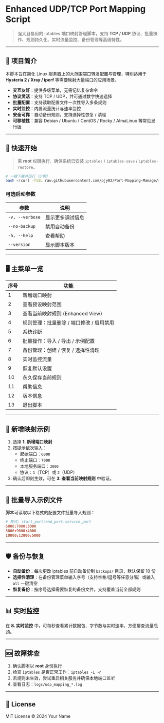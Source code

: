 # Enhanced UDP/TCP Port Mapping Script

> 强大且易用的 iptables 端口映射管理脚本，支持 **TCP / UDP** 协议、批量操作、规则持久化、实时流量监控、备份管理等高级特性。

---

## 📑 项目简介

本脚本旨在简化 Linux 服务器上的大范围端口转发配置与管理，特别适用于 **Hysteria 2 / Xray / iperf** 等需要映射大量端口的应用场景。

* **交互友好**：提供多级菜单，无需记忆复杂命令
* **协议灵活**：支持 TCP / UDP，并可通过数字快速选择
* **批量配置**：支持读取配置文件一次性导入多条规则
* **实时监控**：内置流量统计与速率监控
* **安全可靠**：自动备份规则，支持选择性恢复 / 清理
* **可移植性**：兼容 Debian / Ubuntu / CentOS / Rocky / AlmaLinux 等常见发行版

---

## 🚀 快速开始

> 需 **root** 权限执行，确保系统已安装 `iptables` / `iptables-save` / `iptables-restore`。

```bash
# 一键下载并运行（示例）
bash <(curl -fsSL raw.githubusercontent.com/pjy02/Port-Mapping-Manage/refs/heads/main/install_pmm.sh)
```

### 可选启动参数

| 参数 | 说明 |
| ---- | ---- |
| `-v, --verbose` | 显示更多调试信息 |
| `--no-backup` | 禁用自动备份 |
| `-h, --help` | 查看帮助 |
| `--version` | 显示脚本版本 |

---

## 🖥️ 主菜单一览

| 序号 | 功能 |
| ---- | ---- |
| 1 | 新增端口映射 |
| 2 | 查看预设映射范围 |
| 3 | 查看当前映射规则 (Enhanced View) |
| 4 | 规则管理：批量删除 / 端口修改 / 启用禁用 |
| 5 | 系统诊断 |
| 6 | 批量操作：导入 / 导出 / 示例配置 |
| 7 | 备份管理：创建 / 恢复 / 选择性清理 |
| 8 | 实时监控流量 |
| 9 | 恢复默认设置 |
| 10 | 永久保存当前规则 |
| 11 | 帮助信息 |
| 12 | 版本信息 |
| 13 | 退出脚本 |

---

## 🔧 新增映射示例

1. 选择 **1. 新增端口映射**
2. 按提示依次输入：
   * 起始端口：`6000`
   * 终止端口：`7000`
   * 本地服务端口：`3000`
   * 协议：`1`（TCP）或 `2`（UDP）
3. 确认后即刻生效，可在 **3. 查看当前映射规则** 中验证。

---

## 📂 批量导入示例文件

脚本可读取以下格式的配置文件批量导入规则：

```text:sample_rules.conf
# 格式: start_port:end_port:service_port
6000:7000:3000
8000:9000:4000
10000:12000:5000
```

---

## 🛡️ 备份与恢复

* **自动备份**：每次更改 iptables 前自动备份到 `backups/` 目录，默认保留 10 份
* **选择性清理**：在备份管理菜单输入序号（支持空格/逗号等任意分隔）或输入 `all` 一键清空
* **恢复备份**：按序号选择需要恢复的备份文件，支持覆盖当前全部规则

---

## 📊 实时监控

在 **8. 实时监控** 中，可每秒查看累计数据包、字节数与实时速率，方便排查流量瓶颈。

---

## 🆘 故障排查

1. 确认脚本以 **root** 身份执行
2. 检查 `iptables` 是否正常工作：`iptables -L -n`
3. 若规则未生效，尝试重启相关服务并确保本地端口监听
4. 查看日志：`logs/udp_mapping_*.log`

---

## 📜 License

MIT License © 2024 Your Name
